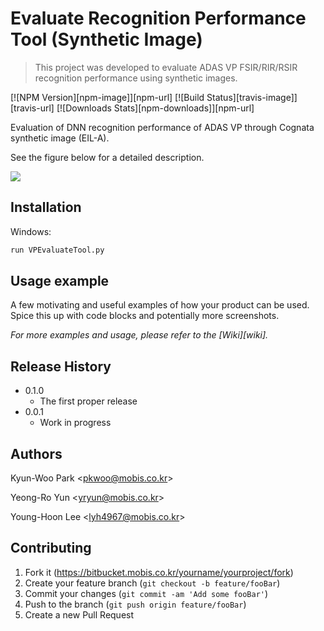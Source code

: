 # Evaluate Recognition Performance Tool (Synthetic Image)
> This project was developed to evaluate ADAS VP FSIR/RIR/RSIR recognition performance using synthetic images.

[![NPM Version][npm-image]][npm-url]
[![Build Status][travis-image]][travis-url]
[![Downloads Stats][npm-downloads]][npm-url]

Evaluation of DNN recognition performance of ADAS VP through Cognata synthetic image (EIL-A).

See the figure below for a detailed description.

![](../header.png)

## Installation

Windows:

```sh
run VPEvaluateTool.py
```

## Usage example

A few motivating and useful examples of how your product can be used. Spice this up with code blocks and potentially more screenshots.

_For more examples and usage, please refer to the [Wiki][wiki]._

## Release History

* 0.1.0
    * The first proper release
* 0.0.1
    * Work in progress

## Authors

Kyun-Woo Park <<pkwoo@mobis.co.kr>>

Yeong-Ro Yun <<yryun@mobis.co.kr>>

Young-Hoon Lee <<lyh4967@mobis.co.kr>>

## Contributing

1. Fork it (<https://bitbucket.mobis.co.kr/yourname/yourproject/fork>)
2. Create your feature branch (`git checkout -b feature/fooBar`)
3. Commit your changes (`git commit -am 'Add some fooBar'`)
4. Push to the branch (`git push origin feature/fooBar`)
5. Create a new Pull Request


